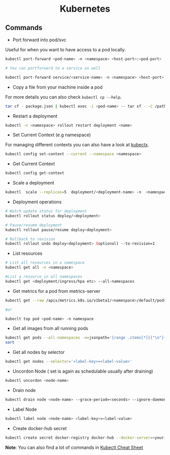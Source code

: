 <h1 align="center">Kubernetes</h1>

## Commands

- Port forward into pod/svc 
 
Useful for when you want to have access to a pod locally.

```bash
kubectl port-forward <pod-name> -n <namespace> <host-port>:<pod-port>

# You can portforward to a service as well

kubectl port-forward service/<service-name> -n <namespace> <host-port>:<pod-port>
```

- Copy a file from your machine inside a pod

For more details you can also check `kubectl cp --help`.

```bash
tar cf - package.json | kubectl exec -i <pod-name> -- tar xf - -C /path/inside/pod
```

- Restart a deployment

```bash
kubectl -n <namespace> rollout restart deployment <name>
```

- Set Current Context (e.g namespace)

For managing different contexts you can also have a look at [kubectx](https://github.com/ahmetb/kubectx).

```bash
kubectl config set-context --current --namespace <namespace>
```

- Get Current Context

```bash
kubectl config get-context
```

- Scale a deployment

```bash
kubectl  scale --replicas=5  deployment/<deployment-name> -n  <namespace>
```

- Deployment  operations

```bash 
# Watch update status for deployment
kubectl rollout status deploy/<deployment>

# Pause/resume deployment
kubectl rollout pause/resume deploy<deployment>

# Rollback to revision
kubectl rollout undo deploy<deployment> (optional) --to-revision=1
```

- List resources

```bash
# List all resources in a namespace
kubectl get all -n <namespace>

#List a resource in all namespaces
kubectl get <deployment/ingress/hpa etc> --all-namespaces
```

- Get metrics for a pod from metrics-server

```bash 
kubectl get --raw /apis/metrics.k8s.io/v1beta1/<namespace>/default/pods/<pod-name> | jq

#or

kubeclt top pod <pod-name> -n namespace 
```

- Get all images from all running pods

```bash 
kubectl get pods --all-namespaces -o=jsonpath='{range .items[*]}{"\n"}{.metadata.name}{":\t"}{range .spec.containers[*]}{.image}{", "}{end}{end}' |\
sort
```

- Get all nodes by selector

```bash 
kubectl get nodes --selector='<label-key>=<label-value>'
```

- Uncordon Node ( set is again as schedulable usually after draining)

```bash
kubectl uncordon <node-name>
```

- Drain node

```bash
kubectl drain node <node-name> --grace-period=<seconds> --ignore-daemonsets=true
``` 

- Label Node

```bash
kubectl label node <node-name> <label-key>=<label-value>
```

- Create docker-hub secret

```bash
kubectl create secret docker-registry docker-hub --docker-server=<your-registry-server> --docker-username=<your-name> --docker-password=<your-pword> --docker-email=<your-email>
```

**Note**:  You can also find a lot of commands in [Kubectl Cheat Sheet](https://kubernetes.io/docs/reference/kubectl/cheatsheet/)
